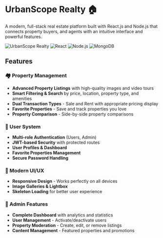 # UrbanScope Realty 🏠

A modern, full-stack real estate platform built with React.js and Node.js that connects property buyers, and agents with an intuitive interface and powerful features.

![UrbanScope Realty](https://img.shields.io/badge/UrbanScope-Realty-blue) ![React](https://img.shields.io/badge/React-18.2.0-61dafb) ![Node.js](https://img.shields.io/badge/Node.js-Express-green) ![MongoDB](https://img.shields.io/badge/MongoDB-Database-green)

## Features

### 🏘️ Property Management
- **Advanced Property Listings** with high-quality images and video tours
- **Smart Filtering & Search** by price, location, property type, and amenities
- **Dual Transaction Types** - Sale and Rent with appropriate pricing display
- **Favorite Properties** - Save and track properties you love
- **Property Comparison** - Side-by-side property comparisons

### 👥 User System
- **Multi-role Authentication** (Users, Admin)
- **JWT-based Security** with protected routes
- **User Profiles & Dashboard**
- **Favorite Properties Management**
- **Secure Password Handling**

### 🎨 Modern UI/UX
- **Responsive Design** - Works perfectly on all devices
- **Image Galleries & Lightbox**
- **Skeleton Loading** for better user experience
<!-- - **Dark/Light Mode** (optional - add if you have it) -->
<!-- - **Interactive Maps** for property locations -->

### 🔧 Admin Features
- **Complete Dashboard** with analytics and statistics
- **User Management** - Activate/deactivate users
- **Property Moderation** - Create, edit, or remove listings
- **Content Management** - Featured properties and promotions
<!-- - **Agent Management** - Create and manage agent accounts -->

<!-- ## 🚀 Quick Start

### Prerequisites
- Node.js (v16 or higher)
- MongoDB (v4.4 or higher)
- npm or yarn

### Installation

1. **Clone the repository**
   ```bash
   git clone https://github.com/deraolisah/urbanscope-realty.git
   cd urbanscope-realty -->